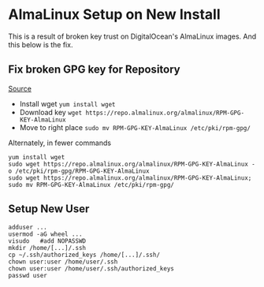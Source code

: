 # AlmaLinux Setup on New Install

This is a result of broken key trust on DigitalOcean's AlmaLinux images. And this below is the fix.

## Fix broken GPG key for Repository
[Source](https://serverfault.com/questions/1144827/alma-linux-8-update-fails-for-any-package-with-gpg-keys-check-fail)

- Install wget `yum install wget`
- Download key `wget https://repo.almalinux.org/almalinux/RPM-GPG-KEY-AlmaLinux`
- Move to right place `sudo mv RPM-GPG-KEY-AlmaLinux /etc/pki/rpm-gpg/`

Alternately, in fewer commands 
```
yum install wget
sudo wget https://repo.almalinux.org/almalinux/RPM-GPG-KEY-AlmaLinux -o /etc/pki/rpm-gpg/RPM-GPG-KEY-AlmaLinux
sudo wget https://repo.almalinux.org/almalinux/RPM-GPG-KEY-AlmaLinux; sudo mv RPM-GPG-KEY-AlmaLinux /etc/pki/rpm-gpg/
```

## Setup New User

```
adduser ...
usermod -aG wheel ...
visudo   #add NOPASSWD
mkdir /home/[...]/.ssh
cp ~/.ssh/authorized_keys /home/[...]/.ssh/
chown user:user /home/user/.ssh
chown user:user /home/user/.ssh/authorized_keys
passwd user
```
